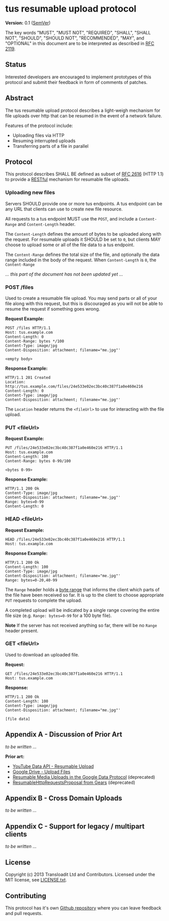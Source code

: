 # tus resumable upload protocol

**Version:** 0.1 ([SemVer](http://semver))

The key words "MUST", "MUST NOT", "REQUIRED", "SHALL", "SHALL NOT", "SHOULD",
"SHOULD NOT", "RECOMMENDED", "MAY", and "OPTIONAL" in this document are to be
interpreted as described in [RFC 2119](http://www.ietf.org/rfc/rfc2119.txt).

## Status

Interested developers are encouraged to implement prototypes of this protocol
and submit their feedback in form of comments of patches.

## Abstract

The tus resumable upload protocol describes a light-weigh mechanism for file
uploads over http that can be resumed in the event of a network failure.

Features of the protocol include:

* Uploading files via HTTP
* Resuming interrupted uploads
* Transferring parts of a file in parallel

## Protocol

This protocol describes SHALL BE defined as subset of
[RFC 2616](http://tools.ietf.org/html/rfc2616) (HTTP 1.1) to provide a
[RESTful](http://www.ics.uci.edu/~fielding/pubs/dissertation/rest_arch_style.htm)
mechanism for resumable file uploads.

### Uploading new files

Servers SHOULD provide one or more tus endpoints. A tus endpoint can be any URL
that clients can use to create new file resource.

All requests to a tus endpoint MUST use the `POST`, and include a
`Content-Range` and `Content-Length` header.

The `Content-Length` defines the amount of bytes to be uploaded along with the
request. For resumable uploads it SHOULD be set to `0`, but clients MAY choose
to upload some or all of the file data to a tus endpoint.

The `Content-Range` defines the total size of the file, and optionally the data
range included in the body of the request. When `Content-Length` is `0`, the
`Content-Range` 

*... this part of the document has not been updated yet ...*

### POST /files

Used to create a resumable file upload. You may send parts or all of your file
along with this request, but this is discouraged as you will not be able to
resume the request if something goes wrong.

**Request Example:**

```
POST /files HTTP/1.1
Host: tus.example.com
Content-Length: 0
Content-Range: bytes */100
Content-Type: image/jpg
Content-Disposition: attachment; filename="me.jpg"'
```
```
<empty body>
```

**Response Example:**

```
HTTP/1.1 201 Created
Location: http://tus.example.com/files/24e533e02ec3bc40c387f1a0e460e216
Content-Length: 0
Content-Type: image/jpg
Content-Disposition: attachment; filename="me.jpg"'
```

The `Location` header returns the `<fileUrl>` to use for interacting with the
file upload.

### PUT &lt;fileUrl&gt;

**Request Example:**

```
PUT /files/24e533e02ec3bc40c387f1a0e460e216 HTTP/1.1
Host: tus.example.com
Content-Length: 100
Content-Range: bytes 0-99/100
```
```
<bytes 0-99>
```

**Response Example:**

```
HTTP/1.1 200 Ok
Content-Type: image/jpg
Content-Disposition: attachment; filename="me.jpg"'
Range: bytes=0-99
Content-Length: 0
```

### HEAD &lt;fileUrl&gt;

**Request Example:**

```
HEAD /files/24e533e02ec3bc40c387f1a0e460e216 HTTP/1.1
Host: tus.example.com
```

**Response Example:**

```
HTTP/1.1 200 Ok
Content-Length: 100
Content-Type: image/jpg
Content-Disposition: attachment; filename="me.jpg"'
Range: bytes=0-20,40-99
```

The `Range` header holds a [byte
range](http://www.w3.org/Protocols/rfc2616/rfc2616-sec14.html#sec14.35.1) that
informs the client which parts of the file have been received so far. It is
up to the client to choose appropriate `PUT` requests to complete the upload.

A completed upload will be indicated by a single range covering the entire file
size (e.g. `Range: bytes=0-99` for a 100 byte file).

**Note** If the server has not received anything so far, there will be no `Range`
header present.

### GET &lt;fileUrl&gt;

Used to download an uploaded file.

**Request:**

```
GET /files/24e533e02ec3bc40c387f1a0e460e216 HTTP/1.1
Host: tus.example.com
```

**Response:**

```
HTTP/1.1 200 Ok
Content-Length: 100
Content-Type: image/jpg
Content-Disposition: attachment; filename="me.jpg"'
```
```
[file data]
```

## Appendix A - Discussion of Prior Art

*to be written ...*

**Prior art:**

* [YouTube Data API - Resumable Upload](https://developers.google.com/youtube/v3/guides/using_resumable_upload_protocol)
* [Google Drive - Upload Files](https://developers.google.com/drive/manage-uploads)
* [Resumable Media Uploads in the Google Data Protocol](https://developers.google.com/gdata/docs/resumable_upload) (deprecated)
* [ResumableHttpRequestsProposal from Gears](http://code.google.com/p/gears/wiki/ResumableHttpRequestsProposal) (deprecated)

## Appendix B - Cross Domain Uploads

*to be written ...*

## Appendix C - Support for legacy / multipart clients

*to be written ...*

## License

Copyright (c) 2013 Transloadit Ltd and Contributors. Licensed under the MIT
license, see
[LICENSE.txt](https://github.com/tus/tus-resumable-upload-protocol/blob/master/LICENSE.txt).

## Contributing

This protocol has it's own [Github repository](https://github.com/tus/tus-resumable-upload-protocol)
where you can leave feedback and pull requests.

